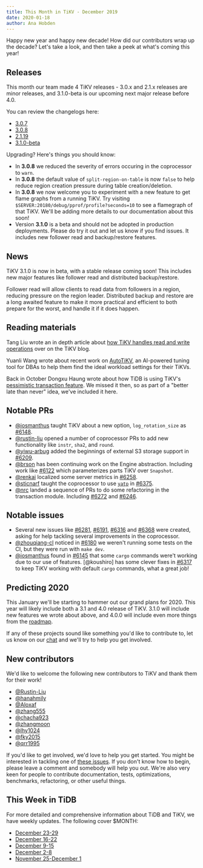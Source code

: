 ```yaml
---
title: This Month in TiKV - December 2019
date: 2020-01-18
author: Ana Hobden
---
```


<!-- Fill in the below from the API: https://developer.github.com/v4/explorer/ -->

Happy new year and happy new decade! How did our contributors wrap up the decade? Let's take a look, and then take a peek at what's coming this year!

## Releases

This month our team made 4 TiKV releases - 3.0.x and 2.1.x releases are minor releases, and 3.1.0-beta is our upcoming next major release before 4.0.

You can review the changelogs here:

* [3.0.7](https://github.com/tikv/tikv/releases/tag/v3.0.7)
* [3.0.8](https://github.com/tikv/tikv/releases/tag/v3.0.8)
* [2.1.19](https://github.com/tikv/tikv/releases/tag/v2.1.19)
* [3.1.0-beta](https://github.com/tikv/tikv/releases/tag/v3.1.0-beta)

Upgrading? Here's things you should know:

* In **3.0.8** we reduced the severity of errors occuring in the coprocessor to `warn`.
* In **3.0.8** the default value of `split-region-on-table` is now `false` to help reduce region creation pressure during table creation/deletion.
* In **3.0.8** we now welcome you to experiment with a new feature to get flame graphs from a running TiKV. Try visiting `$SERVER:20180/debug/pprof/profile?seconds=10` to see a flamegraph of that TiKV. We'll be adding more details to our documentation about this soon!
* Version **3.1.0** is a beta and should not be adopted in production deployments. Please do try it out and let us know if you find issues. It includes new follower read and backup/restore features.

## News

TiKV 3.1.0 is now in beta, with a stable release coming soon! This includes new major features like follower read and distributed backup/restore.

Follower read will allow clients to read data from followers in a region, reducing pressure on the region leader. Distributed backup and restore are a long awaited feature to make it more practical and efficient to both prepare for the worst, and handle it if it does happen.

## Reading materials

Tang Liu wrote an in depth article about [how TiKV handles read and write operations](https://tikv.org/blog/how-tikv-reads-writes/) over on the TiKV blog.

Yuanli Wang wrote about recent work on [AutoTiKV](https://pingcap.com/blog/autotikv-tikv-tuning-made-easy-by-machine-learning/), an AI-powered tuning tool for DBAs to help them find the ideal workload settings for their TiKVs.

Back in October Dongxu Haung wrote about how TiDB is using TiKV's [pessimistic transaction feature](https://developpaper.com/talking-about-tidbs-new-features-pessimistic-transactions/). We missed it then, so as part of a "better late than never" idea, we've included it here.

## Notable PRs

* [@iosmanthus] taught TiKV about a new option, `log_rotation_size` as [#6148](https://github.com/tikv/tikv/pull/6148).
* [@rustin-liu] opened a number of coprocessor PRs to add new functionality like `instr`, `sha2`, and `round`.
* [@yiwu-arbug] added the beginnings of external S3 storage support in [#6209](https://github.com/tikv/tikv/pull/6209).
* [@brson] has been continuing work on the Engine abstraction. Including work like [#6122](https://github.com/tikv/tikv/pull/6122) which parameterizes parts TiKV over `Snapshot`.
* [@renkai] localized some server metrics in [#6258](https://github.com/tikv/tikv/pull/6258).
* [@sticnarf] taught the coprocessor to use [`yatp`](https://github.com/tikv/yatp) in [#6375](https://github.com/tikv/tikv/pull/6375).
* [@nrc] landed a sequence of PRs to do some refactoring in the transaction module. Including [#6272](https://github.com/tikv/tikv/pull/6272) and [#6246](https://github.com/tikv/tikv/pull/6246).

## Notable issues

* Several new issues like [#6281](https://github.com/tikv/tikv/issues/6281), [#6191](https://github.com/tikv/tikv/issues/6191), [#6316](https://github.com/tikv/tikv/issues/6316) and [#6368](https://github.com/tikv/tikv/issues/6368) were created, asking for help tackling several improvements in the coprocessor.
* [@zhouqiang-cl] noticed in [#6180](https://github.com/tikv/tikv/issues/6180) we weren't running some tests on the CI, but they were run with `make dev`.
* [@iosmanthus] found in [#6145](https://github.com/tikv/tikv/issues/6145) that some `cargo` commands were't working due to our use of features. [@koushiro] has some clever fixes in [#6317](https://github.com/tikv/tikv/pull/6317) to keep TiKV working with default `cargo` commands, what a great job!

## Predicting 2020

This January we'll be starting to hammer out our grand plans for 2020. This year will likely include both a 3.1 and 4.0 release of TiKV. 3.1.0 will include new features we wrote about above, and 4.0.0 will include even more things from the [roadmap](https://github.com/tikv/tikv/blob/master/docs/ROADMAP.md).

If any of these projects sound like something you'd like to contribute to, let us know on our [chat](https://tikv.org/chat) and we'll try to help you get involved.

## New contributors

We'd like to welcome the following new contributors to TiKV and thank them for their work!

* [@Rustin-Liu]
* [@hanahmily]
* [@Aloxaf]
* [@zhang555]
* [@chacha923]
* [@zhangmoon]
* [@lhy1024]
* [@fky2015]
* [@qrr1995]

If you'd like to get involved, we'd love to help you get started. You might be interested in tackling one of [these issues](https://github.com/tikv/tikv/issues?q=is%3Aopen+is%3Aissue+label%3A%22D%3A+Easy%22+label%3A%22S%3A+HelpWanted%22). If you don't know how to begin, please leave a comment and somebody will help you out. We're also very keen for people to contribute documentation, tests, optimizations, benchmarks, refactoring, or other useful things.

## This Week in TiDB

For more detailed and comprehensive information about TiDB and TiKV, we have weekly updates. The following cover $MONTH:

* [December 23-29](https://pingcap.com/weekly/2019-12-30-tidb-weekly/)
* [December 16-22](https://pingcap.com/weekly/2019-12-23-tidb-weekly/)
* [December 9-15](https://pingcap.com/weekly/2019-12-16-tidb-weekly/)
* [December 2-8](https://pingcap.com/weekly/2019-12-09-tidb-weekly/)
* [November 25-December 1](https://pingcap.com/weekly/2019-12-02-tidb-weekly/)

[@iosmanthus]: https://github.com/iosmanthus
[@hanahmily]: https://github.com/hanahmily
[@aloxaf]: https://github.com/aloxaf
[@zhang555]: https://github.com/zhang555
[@chacha923]: https://github.com/chacha923
[@zhangmoon]: https://github.com/zhangmoon
[@lhy1024]: https://github.com/lhy1024
[@fky2015]: https://github.com/fky2015
[@qrr1995]: https://github.com/qrr1995
[@rustin-liu]: https://github.com/rustin-liu
[@yiwu-arbug]: https://github.com/yiwu-arbug
[@brson]: https://github.com/brson
[@renkai]: https://github.com/renkai
[@sticnarf]: https://github.com/sticnarf
[@nrc]: https://github.com/nrc
[@zhouqiang-cl]: https://github.com/zhouqiang-cl
